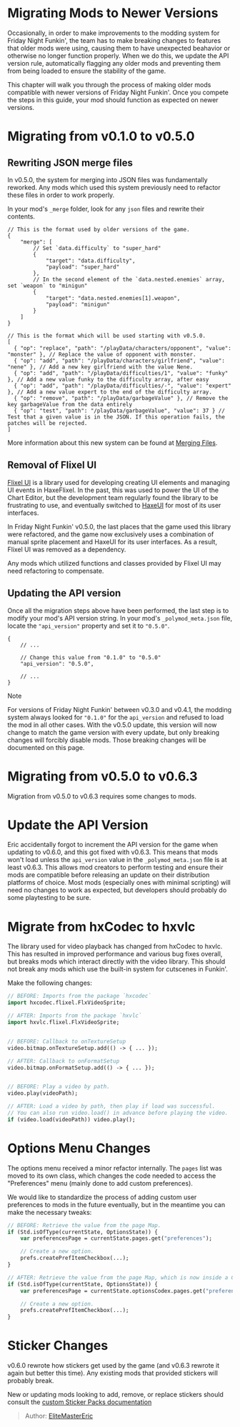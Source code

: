 [tags]: / "intermediate,misc"

# Migrating Mods to Newer Versions

Occasionally, in order to make improvements to the modding system for Friday Night Funkin', the team has to make breaking changes to features that older mods were using, causing them to have unexpected beahavior or otherwise no longer function properly. When we do this, we update the API version rule, automatically flagging any older mods and preventing them from being loaded to ensure the stability of the game.

This chapter will walk you through the process of making older mods compatible with newer versions of Friday Night Funkin'. Once you compete the steps in this guide, your mod should function as expected on newer versions.

# Migrating from v0.1.0 to v0.5.0

## Rewriting JSON merge files

In v0.5.0, the system for merging into JSON files was fundamentally reworked. Any mods which used this system previously need to refactor these files in order to work properly.

In your mod's `_merge` folder, look for any `json` files and rewrite their contents.

```jsonc
// This is the format used by older versions of the game.
{
    "merge": [
        // Set `data.difficulty` to "super_hard"
        {
	        "target": "data.difficulty",
	        "payload": "super_hard"
	    },
        // In the second element of the `data.nested.enemies` array, set `weapon` to "minigun"
	    {
	        "target": "data.nested.enemies[1].weapon",
	        "payload": "minigun"
	    }
    ]
}
```

```jsonc
// This is the format which will be used starting with v0.5.0.
[
  { "op": "replace", "path": "/playData/characters/opponent", "value": "monster" }, // Replace the value of opponent with monster.
  { "op": "add", "path": "/playData/characters/girlfriend", "value": "nene" }, // Add a new key girlfriend with the value Nene.
  { "op": "add", "path": "/playData/difficulties/1", "value": "funky" }, // Add a new value funky to the difficulty array, after easy
  { "op": "add", "path": "/playData/difficulties/-", "value": "expert" }, // Add a new value expert to the end of the difficulty array.
  { "op": "remove", "path": "/playData/garbageValue" }, // Remove the key garbageValue from the data entirely
  { "op": "test", "path": "/playData/garbageValue", "value": 37 } // Test that a given value is in the JSON. If this operation fails, the patches will be rejected.
]
```

More information about this new system can be found at [Merging Files](../Introduction/5.AppendingAndMerge.md#merging).

## Removal of Flixel UI

[Flixel UI](https://github.com/haxeflixel/flixel-ui) is a library used for developing creating UI elements and managing UI events in HaxeFlixel. In the past, this was used to power the UI of the Chart Editor, but the development team regularly found the library to be frustrating to use, and eventually switched to [HaxeUI](https://github.com/haxeui) for most of its user interfaces. 

In Friday Night Funkin' v0.5.0, the last places that the game used this library were refactored, and the game now exclusively uses a combination of manual sprite placement and HaxeUI for its user interfaces. As a result, Flixel UI was removed as a dependency.

Any mods which utilized functions and classes provided by Flixel UI may need refactoring to compensate.

## Updating the API version

Once all the migration steps above have been performed, the last step is to modify your mod's API version string. In your mod's `_polymod_meta.json` file, locate the `"api_version"` property and set it to `"0.5.0"`.

```jsonc
{
    // ...

    // Change this value from "0.1.0" to "0.5.0"
    "api_version": "0.5.0",

    // ...
}
```

> [!NOTE]
> For versions of Friday Night Funkin' between v0.3.0 and v0.4.1, the modding system always looked for `"0.1.0"` for the `api_version` and refused to load the mod in all other cases. With the v0.5.0 update, this version will now change to match the game version with every update, but only breaking changes will forcibly disable mods. Those breaking changes will be documented on this page.

# Migrating from v0.5.0 to v0.6.3

Migration from v0.5.0 to v0.6.3 requires some changes to mods.

# Update the API Version

Eric accidentally forgot to increment the API version for the game when updating to v0.6.0, and this got fixed with v0.6.3.
This means that mods won't load unless the `api_version` value in the `_polymod_meta.json` file is at least v0.6.3. This allows mod creators to perform testing and ensure their mods are compatible before releasing an update on their distribution platforms of choice. Most mods (especially ones with minimal scripting) will need no changes to work as expected, but developers should probably do some playtesting to be sure.

# Migrate from hxCodec to hxvlc

The library used for video playback has changed from hxCodec to hxvlc. This has resulted in improved performance and various bug fixes overall, but breaks mods which interact directly with the video library. This should not break any mods which use the built-in system for cutscenes in Funkin'.

Make the following changes:

```haxe
// BEFORE: Imports from the package `hxcodec`
import hxcodec.flixel.FlxVideoSprite;

// AFTER: Imports from the package `hxvlc`
import hxvlc.flixel.FlxVideoSprite;


// BEFORE: Callback to onTextureSetup
video.bitmap.onTextureSetup.add(() -> { ... });

// AFTER: Callback to onFormatSetup
video.bitmap.onFormatSetup.add(() -> { ... });


// BEFORE: Play a video by path.
video.play(videoPath);

// AFTER: Load a video by path, then play if load was successful.
// You can also run video.load() in advance before playing the video.
if (video.load(videoPath)) video.play();
```

# Options Menu Changes

The options menu received a minor refactor internally. The `pages` list was moved to its own class, which changes the code needed to access the "Preferences" menu (mainly done to add custom preferences).

We would like to standardize the process of adding custom user preferences to mods in the future eventually, but in the meantime you can make the necessary tweaks:

```haxe
// BEFORE: Retrieve the value from the page Map.
if (Std.isOfType(currentState, OptionsState)) {
    var preferencesPage = currentState.pages.get("preferences");

    // Create a new option.
    prefs.createPrefItemCheckbox(...);
}

// AFTER: Retrieve the value from the page Map, which is now inside a Codex.
if (Std.isOfType(currentState, OptionsState)) {
    var preferencesPage = currentState.optionsCodex.pages.get("preferences");

    // Create a new option.
    prefs.createPrefItemCheckbox(...);
}
```

# Sticker Changes

v0.6.0 rewrote how stickers get used by the game (and v0.6.3 rewrote it again but better this time). Any existing mods that provided stickers will probably break.

New or updating mods looking to add, remove, or replace stickers should consult the [custom Sticker Packs documentation](3.CustomStickerPacks.md)

> Author: [EliteMasterEric](https://github.com/EliteMasterEric)